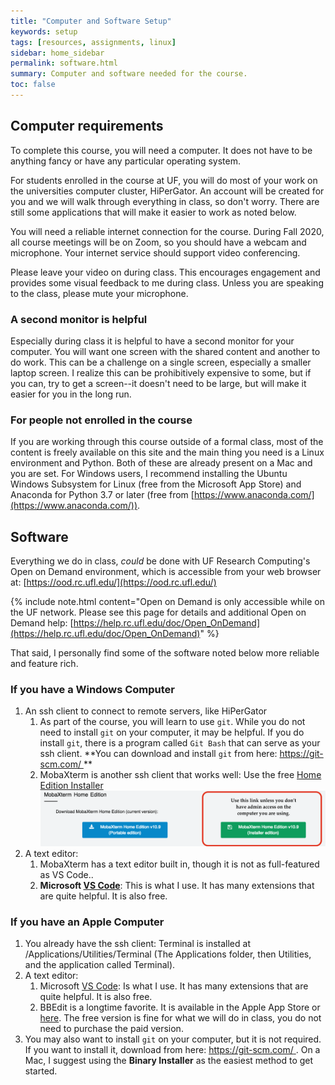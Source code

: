 ```yaml
---
title: "Computer and Software Setup"
keywords: setup
tags: [resources, assignments, linux]
sidebar: home_sidebar
permalink: software.html
summary: Computer and software needed for the course.
toc: false
---
```


## Computer requirements

To complete this course, you will need a computer. It does not have to be anything fancy or have any particular operating system.

For students enrolled in the course at UF, you will do most of your work on the universities computer cluster, HiPerGator. An account will be created for you and we will walk through everything in class, so don't worry. There are still some applications that will make it easier to work as noted below.

You will need a reliable internet connection for the course. During Fall 2020, all course meetings will be on Zoom, so you should have a webcam and microphone. Your internet service should support video conferencing.

Please leave your video on during class. This encourages engagement and provides some visual feedback to me during class. Unless you are speaking to the class, please mute your microphone.

### A second monitor is helpful <i class="fa fa-desktop fa-3x"></i><i class="fa fa-laptop fa-3x"></i> 

Especially during class it is helpful to have a second monitor for your computer. You will want one screen with the shared content and another to do work. This can be a challenge on a single screen, especially a smaller laptop screen. I realize this can be prohibitively expensive to some, but if you can, try to get a screen--it doesn't need to be large, but will make it easier for you in the long run.

### For people not enrolled in the course

If you are working through this course outside of a formal class, most of the content is freely available on this site and the main thing you need is a Linux environment and Python. Both of these are already present on a Mac and you are set. For Windows users, I recommend installing the Ubuntu Windows Subsystem for Linux (free from the Microsoft App Store) and Anaconda for Python 3.7 or later (free from [https://www.anaconda.com/](https://www.anaconda.com/)).

## Software

Everything we do in class, *could* be done with UF Research Computing's Open on Demand environment, which is accessible from your web browser at: [https://ood.rc.ufl.edu/](https://ood.rc.ufl.edu/)

{% include note.html content="Open on Demand is only accessible while on the UF network. Please see this page for details and additional Open on Demand help: [https://help.rc.ufl.edu/doc/Open_OnDemand](https://help.rc.ufl.edu/doc/Open_OnDemand)" %}

That said, I personally find some of the software noted below more reliable and feature rich.

### <i class="fa fa-windows fa-3x"></i> If you have a Windows Computer

1. An ssh client to connect to remote servers, like HiPerGator
   1. As part of the course, you will learn to use `git`. While you do not need to install `git` on your computer, it may be helpful. If you do install `git`, there is a program called `Git Bash` that can serve as your ssh client. **You can download and install `git` from here: [https://git-scm.com/ <i class="fa fa-git-square fa-2x"></i>](https://git-scm.com/) **
   1. MobaXterm is another ssh client that works well: Use the free [Home Edition Installer](https://mobaxterm.mobatek.net/download-home-edition.html)
   ![Screenshot of MobaXterm download page indicating preference for Installer edition over Portable edition](images/mobaxterm.png)
1. A text editor:
   1. MobaXterm has a text editor built in, though it is not as full-featured as VS Code..
   1. **Microsoft [VS Code](https://code.visualstudio.com/)**: This is what I use. It has many extensions that are quite helpful. It is also free.

### <i class="fa fa-apple fa-3x"></i> If you have an Apple Computer

1. You already have the ssh client: Terminal is installed at /Applications/Utilities/Terminal (The Applications folder, then Utilities, and the application called Terminal).
1. A text editor:
   1. Microsoft [VS Code](https://code.visualstudio.com/): Is what I use. It has many extensions that are quite helpful. It is also free.
   1. BBEdit is a longtime favorite. It is available in the Apple App Store or [here](http://www.barebones.com/products/bbedit/). The free version is fine for what we will do in class, you do not need to purchase the paid version.
1. You may also want to install `git` on your computer, but it is not required. If you want to install it, download from here: [https://git-scm.com/ <i class="fa fa-git-square fa-2x"></i>](https://git-scm.com/) . On a Mac, I suggest using the **Binary Installer** as the easiest method to get started.
